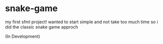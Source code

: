 # snake-game

my first sfml project! wanted to start simple and not take too much time so i did the classic snake game approch

(In Development)
